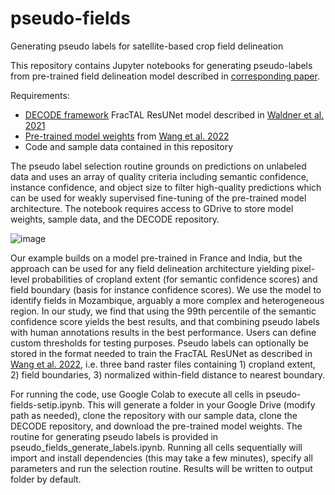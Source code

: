 # pseudo-fields
Generating pseudo labels for satellite-based crop field delineation

This repository contains Jupyter notebooks for generating pseudo-labels from pre-trained field delineation model described in [corresponding paper](https://doi.org/10.48550/arXiv.2312.08384).

Requirements: 
- [DECODE framework](https://github.com/waldnerf/decode) FracTAL ResUNet model described in [Waldner et al. 2021](https://doi.org/10.3390/rs13112197)
- [Pre-trained model weights](https://zenodo.org/doi/10.5281/zenodo.7315089) from [Wang et al. 2022](https://doi.org/10.3390/rs14225738)
- Code and sample data contained in this repository

The pseudo label selection routine grounds on predictions on unlabeled data and uses an array of quality criteria including semantic confidence, instance confidence, and object size to filter high-quality predictions which can be used for weakly supervised fine-tuning of the pre-trained model architecture. The notebook requires access to GDrive to store model weights, sample data, and the DECODE repository. 

![image](https://github.com/user-attachments/assets/c776fc4d-1e3c-4068-ac84-0c218e1916c0)

Our example builds on a model pre-trained in France and India, but the approach can be used for any field delineation architecture yielding pixel-level probabilities of cropland extent (for semantic confidence scores) and field boundary (basis for instance confidence scores). We use the model to identify fields in Mozambique, arguably a more complex and heterogeneous region. In our study, we find that using the 99th percentile of the semantic confidence score yields the best results, and that combining pseudo labels with human annotations results in the best performance. Users can define custom thresholds for testing purposes. Pseudo labels can optionally be stored in the format needed to train the FracTAL ResUNet as described in [Wang et al. 2022](https://doi.org/10.3390/rs14225738), i.e. three band raster files containing 1) cropland extent, 2) field boundaries, 3) normalized within-field distance to nearest boundary. 

For running the code, use Google Colab to execute all cells in pseudo-fields-setip.ipynb. This will generate a folder in your Google Drive (modify path as needed), clone the repository with our sample data, clone the DECODE repository, and download the pre-trained model weights. The routine for generating pseudo labels is provided in pseudo_fields_generate_labels.ipynb. Running all cells sequentially will import and install dependencies (this may take a few minutes), specify all parameters and run the selection routine. Results will be written to output folder by default. 
